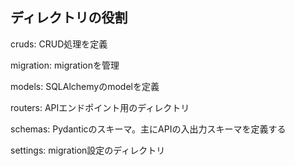 ## ディレクトリの役割
cruds: CRUD処理を定義

migration: migrationを管理

models: SQLAlchemyのmodelを定義

routers: APIエンドポイント用のディレクトリ

schemas: Pydanticのスキーマ。主にAPIの入出力スキーマを定義する

settings: migration設定のディレクトリ